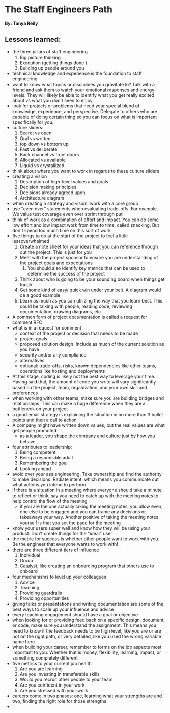 # The Staff Engineers Path
__By: Tanya Reily__

## Lessons learned:
- the three pillars of staff engineering
	1. Big picture thinking
	2. Execution (getting things done )
	3. Building up people around you
- technical knowledge and experience is the foundation to staff engineering
- want to know what topics or disciplines you gravitate lo? Talk with a friend and ask them to watch your emotional responses and energy levels. They will likely be able to identify what you get really excited about vs what you don't seen to enjoy
- look for projects or problems that need your special blend of knowledge, experience, and perspective. Delegate to others who are capable of doing certain thing so you can focus on what is important specifically for you.
- culture sliders:
	1. Secret vs open
	2. Oral vs written
	3. top down vs bottom up
	4. Fast vs deliberate
	5. Back channel vs front doors
	6. Allocated vs available
	7. Liquid vs crystallized
- think about where you want to work in regards to these culture sliders
- creating a vision
	1. Description of high-level values and goals
	2. Decision making principles
	3. Decisions already agreed upon
	4. Architecture diagram
- when creating a strategy and vision, work with a core group
- use "even over" statements when evaluating trade-offs. For example. We value test coverage even over sprint through put
- think of work as a combination of effort and impact. You can do some low effort and low impact work from time to time, called snacking. But don't spend too much time on this sort of work
- five things to do at the start of the project to feel a little lessoverwhelmed
	1. Create a note sheet for your ideas that you can reference through out the project. This is just for you
	2. Meet with the project sponsor to ensure you are understanding of the project goals and expectations
		1. You should also identify key metrics that can be used to determine the success of the project 
	3. Think about who is going to be your sounding board when things get tough
	4. Get some kind of easy/ quick win under your belt. A diagram would de a good example
	5. Learn as much as you can utilizing the way that you learn best. This could be talking with people, reading code, reviewing documentation, drawing diagrams, etc.
- A common form of project documentation is called a request for comment RFC
- what is in a request for comment
	- context of the project or decision that needs to be made
	- project goals
	- proposed solution design. Include as much of the current solution as you have
	- security and/or any compliance
	- alternatives
	- optional: trade-offs, risks, known dependencies like other teams, operations like hosting and deployments
- At this stage, coding is likely not the best way to leverage your time. Having said that, the amount of code you write will vary significantly based on the project, team, organization, and your own skill and preferences
- when working with other teams, make sure you are building bridges and relationships. This can make a huge difference when they are a bottleneck on your project
- a good email strategy is explaining the situation in no more than 3 bullet points and then a call to action
- A company might have written down values, but the real values are what get people promoted
	- as a leader, you shape the company and culture just by how you behave
- four attributes to leadership:
	1. Being competent
	2. Being a responsible adult
	3. Remembering the goal
	4. Looking ahead
- avoid over your ass engineering. Take ownership and find the authority to make decisions. Radiate intent, which means you communicate out what actions you intend to perform
- if there is a situation in a meeting where everyone should take a minute to reflect or think,  say you need to catch up with the meeting notes to help control the flow of the meeting
	- if you are the one actually taking the meeting notes, you allow even, one else to be engaged and you can frame any decisions or takeaways your way. Another positive of taking the meeting notes yourself is that you set the pace for the meeting
- know your users super well and know how they will be using your product. Don't create things for the "ideal" user
- the metric for success is whether other people want to work with you. Be the engineer that everyone wants to work with! .
- there are three different tiers of influence
	1. Individual
	2. Group
	3. Catalyst, like creating an onboarding program that others use to onboard
- four mechanisms to level up your colleagues
	1. Advice
	2. Teaching
	3. Providing guardrails
	4. Providing opportunities
- giving talks or presentations and writing documentation are some of the best ways to scale up your influence and advice
- every teaching engagement should have a goal or objective
- when looking for or providing feed back on a specific design, document, or code, make sure you understand the assignment. This means you need to know if the feedback needs to be high level, like you are or are not on the right path, or very detailed, like you used the wrong variable name here.
- when building your career, remember to forms on the job aspects most important to you. Whether that is money, flexibility, learning, impact, or something completely different
- five metrics to your current job health
	1. Are you are learning
	2. Are you investing in transferable skills
	3. Would you recruit other people to your team
	4. Are you confident in your work
	5. Are you stressed with your work
- careers come in two phases: one, learning what your strengths are and two, finding the right role for those strengths
- 
